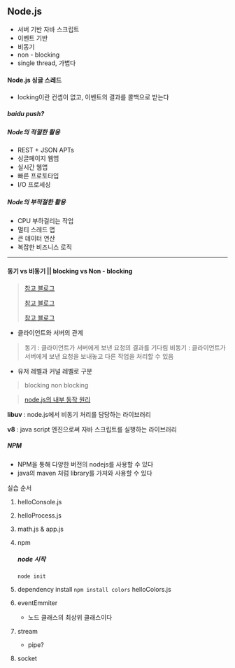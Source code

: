 ## Node.js

 - 서버 기반 자바 스크립트
 - 이벤트 기반
 - 비동기
 - non - blocking
 - single thread, 가볍다

   

#### Node.js 싱글 스레드
 - locking이란 컨셉이 없고, 이벤트의 결과를 콜백으로 받는다

##### *baidu push?*


##### Node의 적절한 활용
- REST + JSON APTs
- 싱글페이지 웹앱
- 실시간 웹앱
- 빠른 프로토타입
- I/O 프로세싱

##### Node의 부적절한 활용
- CPU 부하걸리는 작업
- 멀티 스레드 앱
- 큰 데이터 연산
- 복잡한 비즈니스 로직

---

#### 동기 vs 비동기 || blocking vs Non - blocking

> [참고 블로그](https://musma.github.io/2019/04/17/blocking-and-synchronous.html)
>
> [참고 블로그](https://victorydntmd.tistory.com/8)
>
> [참고 블로그](https://brunch.co.kr/@springboot/158)

- 클라이언트와 서버의 관계
> 동기 : 클라이언트가 서버에게 보낸 요청의 결과를 기다림
> 비동기 : 클라이언트가 서버에게 보낸 요청을 보내놓고 다른 작업을 처리할 수 있음

- 유저 레벨과 커널 레벨로 구분
> blocking 
> non blocking



> [node.js의 내부 동작 원리](https://sjh836.tistory.com/149)



**libuv** : node.js에서 비동기 처리를 담당하는 라이브러리

**v8** : java script 엔진으로써 자바 스크립트를 실행하는 라이브러리







##### NPM 
- NPM을 통해 다양한 버전의 nodejs를 사용할 수 있다
- java의 maven 처럼 library를 가져와 사용할 수 있다

실습 순서 
1. helloConsole.js
2. helloProcess.js
3. math.js & app.js
4. npm
    ##### node 시작
    ``` node init ```
5. dependency install
    ```npm install colors```
    helloColors.js
6. eventEmmiter
   
    - 노드 클래스의 최상위 클래스이다
7. stream
   
    - pipe?
8. socket